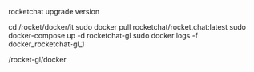 rocketchat upgrade version

cd /rocket/docker/it
sudo docker pull rocketchat/rocket.chat:latest
sudo docker-compose up -d rocketchat-gl
sudo docker logs -f docker_rocketchat-gl_1

/rocket-gl/docker